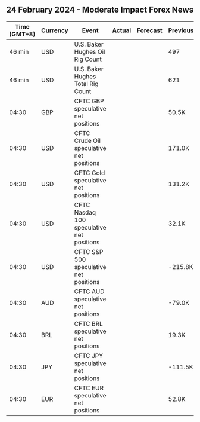 ## 24 February 2024 - Moderate Impact Forex News

| Time (GMT+8) | Currency | Event | Actual | Forecast | Previous |
|------|----------|-------|--------|----------|----------|
| 46 min | USD | U.S. Baker Hughes Oil Rig Count |  |  | 497 |
| 46 min | USD | U.S. Baker Hughes Total Rig Count |  |  | 621 |
| 04:30 | GBP | CFTC GBP speculative net positions |  |  | 50.5K |
| 04:30 | USD | CFTC Crude Oil speculative net positions |  |  | 171.0K |
| 04:30 | USD | CFTC Gold speculative net positions |  |  | 131.2K |
| 04:30 | USD | CFTC Nasdaq 100 speculative net positions |  |  | 32.1K |
| 04:30 | USD | CFTC S&P 500 speculative net positions |  |  | -215.8K |
| 04:30 | AUD | CFTC AUD speculative net positions |  |  | -79.0K |
| 04:30 | BRL | CFTC BRL speculative net positions |  |  | 19.3K |
| 04:30 | JPY | CFTC JPY speculative net positions |  |  | -111.5K |
| 04:30 | EUR | CFTC EUR speculative net positions |  |  | 52.8K |
